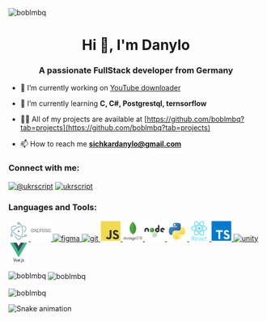 <p align="left"> <img src="https://komarev.com/ghpvc/?username=boblmbq&label=Profile%20views&color=0e75b6&style=flat" alt="boblmbq" /> </p>


<h1 align="center">Hi 👋, I'm Danylo</h1>
<h3 align="center">A passionate FullStack developer from Germany</h3>



- 🔭 I’m currently working on [YouTube downloader](https://github.com/SheGaDev/lazy-youtube-downloader)

- 🌱 I’m currently learning **C, C#, Postgrestql, ternsorflow**

- 👨‍💻 All of my projects are available at [https://github.com/boblmbq?tab=projects](https://github.com/boblmbq?tab=projects)

- 📫 How to reach me **sichkardanylo@gmail.com**

<h3 align="left">Connect with me:</h3>
<p align="left">
<a href="https://medium.com/@ukrscript" target="blank"><img align="center" src="https://raw.githubusercontent.com/rahuldkjain/github-profile-readme-generator/master/src/images/icons/Social/medium.svg" alt="@ukrscript" height="30" width="40" /></a>
<a href="https://www.youtube.com/c/ukrscript" target="blank"><img align="center" src="https://raw.githubusercontent.com/rahuldkjain/github-profile-readme-generator/master/src/images/icons/Social/youtube.svg" alt="ukrscript" height="30" width="40" /></a>
</p>

<h3 align="left">Languages and Tools:</h3>
<p align="left"> <a href="https://www.electronjs.org" target="_blank" rel="noreferrer"> <img src="https://raw.githubusercontent.com/devicons/devicon/master/icons/electron/electron-original.svg" alt="electron" width="40" height="40"/> </a> <a href="https://expressjs.com" target="_blank" rel="noreferrer"> <img src="https://raw.githubusercontent.com/devicons/devicon/master/icons/express/express-original-wordmark.svg" alt="express" width="40" height="40"/> </a> <a href="https://www.figma.com/" target="_blank" rel="noreferrer"> <img src="https://www.vectorlogo.zone/logos/figma/figma-icon.svg" alt="figma" width="40" height="40"/> </a> <a href="https://git-scm.com/" target="_blank" rel="noreferrer"> <img src="https://www.vectorlogo.zone/logos/git-scm/git-scm-icon.svg" alt="git" width="40" height="40"/> </a> <a href="https://developer.mozilla.org/en-US/docs/Web/JavaScript" target="_blank" rel="noreferrer"> <img src="https://raw.githubusercontent.com/devicons/devicon/master/icons/javascript/javascript-original.svg" alt="javascript" width="40" height="40"/> </a> <a href="https://www.mongodb.com/" target="_blank" rel="noreferrer"> <img src="https://raw.githubusercontent.com/devicons/devicon/master/icons/mongodb/mongodb-original-wordmark.svg" alt="mongodb" width="40" height="40"/> </a> <a href="https://nodejs.org" target="_blank" rel="noreferrer"> <img src="https://raw.githubusercontent.com/devicons/devicon/master/icons/nodejs/nodejs-original-wordmark.svg" alt="nodejs" width="40" height="40"/> </a> <a href="https://www.python.org" target="_blank" rel="noreferrer"> <img src="https://raw.githubusercontent.com/devicons/devicon/master/icons/python/python-original.svg" alt="python" width="40" height="40"/> </a> <a href="https://reactjs.org/" target="_blank" rel="noreferrer"> <img src="https://raw.githubusercontent.com/devicons/devicon/master/icons/react/react-original-wordmark.svg" alt="react" width="40" height="40"/> </a> <a href="https://www.typescriptlang.org/" target="_blank" rel="noreferrer"> <img src="https://raw.githubusercontent.com/devicons/devicon/master/icons/typescript/typescript-original.svg" alt="typescript" width="40" height="40"/> </a> <a href="https://unity.com/" target="_blank" rel="noreferrer"> <img src="https://www.vectorlogo.zone/logos/unity3d/unity3d-icon.svg" alt="unity" width="40" height="40"/> </a> <a href="https://vuejs.org/" target="_blank" rel="noreferrer"> <img src="https://raw.githubusercontent.com/devicons/devicon/master/icons/vuejs/vuejs-original-wordmark.svg" alt="vuejs" width="40" height="40"/> </a> </p>

<p><img align="left" src="https://github-readme-stats.vercel.app/api/top-langs?username=boblmbq&show_icons=true&locale=en&layout=compact" alt="boblmbq" /></p>

<p>&nbsp;<img align="center" src="https://github-readme-stats.vercel.app/api?username=boblmbq&show_icons=true&locale=en" alt="boblmbq" /></p>

<p><img align="center" src="https://github-readme-streak-stats.herokuapp.com/?user=boblmbq&" alt="boblmbq" /></p>

![Snake animation](https://github.com/eagrundy/eagrundy/blob/output/github-contribution-grid-snake.svg)
